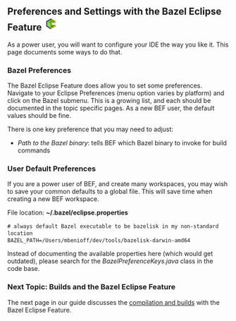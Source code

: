 ## Preferences and Settings with the Bazel Eclipse Feature ![BEF Logo](logos/bef_logo_small.png)

As a power user, you will want to configure your IDE the way you like it.
This page documents some ways to do that.

### Bazel Preferences

The Bazel Eclipse Feature does allow you to set some preferences.
Navigate to your Eclipse Preferences (menu option varies by platform) and click on the Bazel submenu.
This is a growing list, and each should be documented in the topic specific pages.
As a new BEF user, the default values should be fine.

There is one key preference that you may need to adjust:

- *Path to the Bazel binary*: tells BEF which Bazel binary to invoke for build commands

### User Default Preferences

If you are a power user of BEF, and create many workspaces, you may wish to save your common defaults to a global file.
This will save time when creating a new BEF workspace.

File location: **~/.bazel/eclipse.properties**

```
# always default Bazel executable to be bazelisk in my non-standard location
BAZEL_PATH=/Users/mbenioff/dev/tools/bazelisk-darwin-amd64
```

Instead of documenting the available properties here (which would get outdated),
  please search for the *BazelPreferenceKeys.java* class in the code base.


### Next Topic: Builds and the Bazel Eclipse Feature

The next page in our guide discusses the [compilation and builds](using_the_feature_builds.md) with the Bazel Eclipse Feature.
